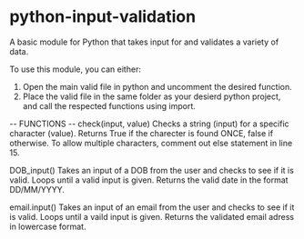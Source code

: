 # python-input-validation
A basic module for Python that takes input for and validates a variety of data.

To use this module, you can either:
1. Open the main valid file in python and uncomment the desired function.
2. Place the valid file in the same folder as your desierd python project, and call the respected functions using import.

-- FUNCTIONS --
check(input, value)
Checks a string (input) for a specific character (value).
Returns True if the charecter is found ONCE, false if otherwise.
To allow multiple characters, comment out else statement in line 15.

DOB_input()
Takes an input of a DOB from the user and checks to see if it is valid. Loops until a valid input is given.
Returns the valid date in the format DD/MM/YYYY.

email.input()
Takes an input of an email from the user and checks to see if it is valid. Loops until a vaild input is given.
Returns the validated email adress in lowercase format.